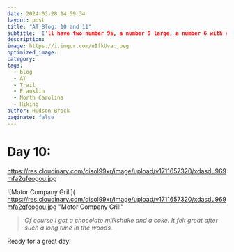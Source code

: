 ```yaml
---
date: 2024-03-28 14:59:34
layout: post
title: "AT Blog: 10 and 11"
subtitle: 'I'll have two number 9s, a number 9 large, a number 6 with extra dip, a number 7, two number 45s, one with cheese, and a large soda.'
description:
image: https://i.imgur.com/uIfkUva.jpeg
optimized_image: 
category:
tags:
  - blog
  - AT
  - Trail
  - Franklin
  - North Carolina
  - Hiking
author: Hudson Brock
paginate: false
---
```


# Day 10:

https://res.cloudinary.com/disol99xr/image/upload/v1711657320/xdasdu969mfa2qfeogou.jpg

![Motor Company Grill](
https://res.cloudinary.com/disol99xr/image/upload/v1711657320/xdasdu969mfa2qfeogou.jpg "Motor Company Grill"

> *Of course I got a chocolate milkshake and a coke. It felt great after such a long time in the woods.*

Ready for a great day!

